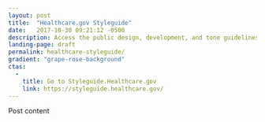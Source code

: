 ```yaml
---
layout: post
title:  "Healthcare.gov Styleguide"
date:   2017-10-30 09:21:12 -0500
description: Access the public design, development, and tone guidelines for creating a unified experience across Healthcare.gov.
landing-page: draft
permalink: healthcare-styleguide/
gradient: "grape-rose-background"
ctas:
  -
    title: Go to Styleguide.Healthcare.gov
    link: https://styleguide.healthcare.gov/
---
```

Post content

